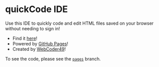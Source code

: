 # quickCode IDE
Use this IDE to quickly code and edit HTML files saved on your browser without needing to sign in!


- Find it [here](https://webcoder49.github.io/quickCode)!
- Powered by [GitHub Pages](https://pages.github.com)!
- Created by [WebCoder49](https://webcoder49.wordpress.com)!

To see the code, please see the [`pages`](https://github.com/WebCoder49/quickCode/tree/pages) branch.
